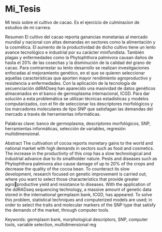 # Mi_Tesis
Mi tesis sobre el cultivo de cacao. Es el ejercicio de culminacion de estudios de mi carrera.

Resumen
El cultivo del cacao reporta ganancias monetarias al mercado mundial y nacional 
con altas demandas en sectores como la alimentación y la cosmética. El aumento 
de la productividad de dicho cultivo tiene un lento avance tecnológico e industrial 
por su carácter minifundista. También plagas y enfermedades como la Phytophthora 
palmivora causan daños de hasta el 20% de las cosechas y la disminución de la 
calidad del grano de cacao. Para contrarrestar su lento desarrollo se realizan 
investigaciones enfocadas al mejoramiento genético, en el que se quieren 
seleccionar aquellas características que aporten mayor rendimiento agroproductivo 
y resistencia a enfermedades. Con la aplicación de la tecnología de secuenciación 
ddRADseq han aparecido una masividad de datos genéticos almacenados en el 
banco de germoplasma internacional, ICGD. Para dar solución a esta problemática 
se utilizan técnicas estadísticas y modelos computarizados, con el fin de seleccionar 
los descriptores morfológicos y los marcadores moleculares de tipo SNP que 
satisfagan las demandas del mercado a través de herramientas informáticas.

Palabras clave: banco de germoplasma, descriptores morfológicos, SNP, 
herramientas informáticas, selección de variables, regresión multidimensional.

Abstract 
The cultivation of cocoa reports monetary gains to the world and national market 
with high demands in sectors such as food and cosmetics. The increase in the 
productivity of this crop has a slow technological and industrial advance due to its 
smallholder nature. Pests and diseases such as Phytophthora palmivora also cause 
damage of up to 20% of the crops and decrease the quality of the cocoa bean. To 
counteract its slow development, research focused on genetic improvement is 
carried out; where you want to select those characteristics that provide greater agroproductive yield and resistance to diseases. With the application of the ddRADseq 
sequencing technology, a massive amount of genetic data stored in the international 
germplasm bank, ICGD, has appeared. To solve this problem, statistical techniques 
and computerized models are used; in order to select the traits and molecular 
markers of the SNP type that satisfy the demands of the market, through computer 
tools.

Keywords: germplasm bank, morphological descriptors, SNP, computer tools, 
variable selection, multidimensional reg
